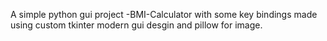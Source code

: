 A simple python gui project -BMI-Calculator with some key bindings made using custom tkinter modern gui desgin and pillow for image.

